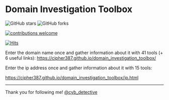 <h1>Domain Investigation Toolbox</h1>



<img alt="GitHub stars" src="https://img.shields.io/github/stars/cipher387/domain_investigation_toolbox">
 
<img alt="GitHub forks" src="https://img.shields.io/github/forks/cipher387/domain_investigation_toolbox">

[![contributions welcome](https://img.shields.io/badge/contributions-welcome-brightgreen.svg?style=flat)](https://github.com/dwyl/esta/issues)
    <p align="center">
    
   
   
[![Hits](https://hits.seeyoufarm.com/api/count/incr/badge.svg?url=https%3A%2F%2Fgithub.com%2Fcipher387%2Fdomain_investigation_toolbox&count_bg=%2379C83D&title_bg=%23555555&icon=&icon_color=%23E7E7E7&title=hits&edge_flat=false)](https://hits.seeyoufarm.com)
    
Enter the domain name once and gather information about it with 41 tools (+ 6 useful links):
https://cipher387.github.io/domain_investigation_toolbox/

Enter the ip address once and gather information about it with 15 tools:

https://cipher387.github.io/domain_investigation_toolbox/ip.html


<hr>


Thank you for following me! [@cyb_detective](https://linktr.ee/cyb_detective)
